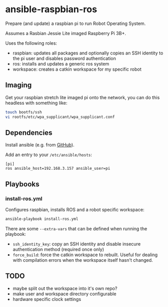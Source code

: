 # ansible-raspbian-ros

Prepare (and update) a raspbian pi to run Robot Operating System.

Assumes a Rasbian Jessie Lite imaged Raspberry Pi 3B+.

Uses the following roles:
  - raspbian: updates all packages and optionally copies an SSH identity to the pi user and disables password authentication
  - ros: installs and updates a generic ros system
  - workspace: creates a catkin workspace for my specific robot

## Imaging

Get your raspbian stretch lite imaged pi onto the network, you can do this headless with something like:

```bash
touch bootfs/ssh
vi rootfs/etc/wpa_supplicant/wpa_supplicant.conf
```

## Dependencies

Install ansible (e.g. from [GitHub](https://docs.ansible.com/ansible/2.5/installation_guide/intro_installation.html#running-from-source)).

Add an entry to your `/etc/ansible/hosts`:

```
[pi]
ros ansible_host=192.168.3.157 ansible_user=pi
```

## Playbooks

### install-ros.yml

Configures raspbian, installs ROS and a robot specific workspace:

```bash
ansible-playbook install-ros.yml
```

There are some `--extra-vars` that can be defined when running the playbook:
- `ssh_identity_key`: copy an SSH identity and disable insecure authentication method (required once only)
- `force_build`: force the catkin workspace to rebuilt. Useful for dealing with compilation errors when the workspace itself hasn't changed.

## TODO

- maybe split out the workspace into it's own repo?
- make user and workspace directory configurable
- hardware specific clock settings